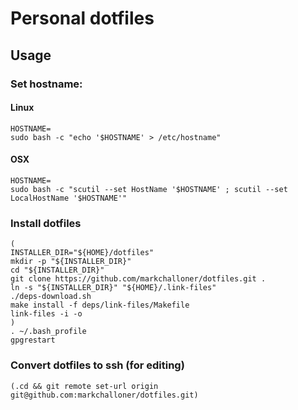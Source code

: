 # Personal dotfiles

## Usage

### Set hostname:

#### Linux

```
HOSTNAME=
sudo bash -c "echo '$HOSTNAME' > /etc/hostname"
```

#### OSX

```
HOSTNAME=
sudo bash -c "scutil --set HostName '$HOSTNAME' ; scutil --set LocalHostName '$HOSTNAME'"
```

### Install dotfiles

```
(
INSTALLER_DIR="${HOME}/dotfiles"
mkdir -p "${INSTALLER_DIR}"
cd "${INSTALLER_DIR}"
git clone https://github.com/markchalloner/dotfiles.git .
ln -s "${INSTALLER_DIR}" "${HOME}/.link-files"
./deps-download.sh
make install -f deps/link-files/Makefile
link-files -i -o
)
. ~/.bash_profile
gpgrestart
```

### Convert dotfiles to ssh (for editing)

```
(.cd && git remote set-url origin git@github.com:markchalloner/dotfiles.git)
```
